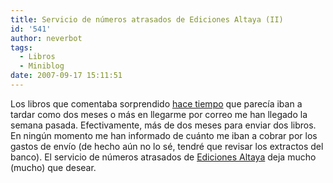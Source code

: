 ```yaml
---
title: Servicio de números atrasados de Ediciones Altaya (II)
id: '541'
author: neverbot
tags:
  - Libros
  - Miniblog
date: 2007-09-17 15:11:51
---
```


Los libros que comentaba sorprendido [hace tiempo](https://neverbot.com/internet/servicio-de-numeros-atrasados-de-ediciones-altaya/) que parecía iban a tardar como dos meses o más en llegarme por correo me han llegado la semana pasada. Efectivamente, más de dos meses para enviar dos libros. En ningún momento me han informado de cuánto me iban a cobrar por los gastos de envío (de hecho aún no lo sé, tendré que revisar los extractos del banco). El servicio de números atrasados de [Ediciones Altaya](http://www.altaya.es/) deja mucho (mucho) que desear.